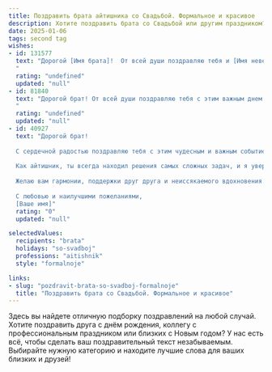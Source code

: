 ```yaml
---
title: Поздравить брата айтишника со Свадьбой. Формальное и красивое
description: Хотите поздравить брата со Свадьбой или другим праздником? Наш ИИ создаст незабываемое поздравление, а вы обязательно выделитесь среди других.  
date: 2025-01-06
tags: second tag
wishes:
- id: 131577
  text: "Дорогой [Имя брата]!  От всей души поздравляю тебя и [Имя невесты] с заключением брака! Желаю вам крепкой любви, семейного благополучия и взаимопонимания. Пусть ваш совместный путь будет полон радости, счастья и ярких моментов.  Пусть  профессиональные успехи в сфере IT  только укрепляют ваш союз.  Горжусь тобой и желаю вам долгих лет счастливой жизни вместе!
  "
  rating: "undefined"
  updated: "null"
- id: 81840
  text: "Дорогой брат! От всей души поздравляю тебя с этим важным днем - днем твоей свадьбы! Желаю тебе и твоей избраннице море счастья, любви и взаимопонимания. Пусть ваша совместная жизнь будет полна ярких моментов, радостных событий и, конечно же, крепкой и стабильной связи. Пускай твой талант айтишника приносит вам семейный достаток и новые возможности, а любовь и забота друг о друге станут крепкой опорой на жизненном пути. Говорю вам \"Горько!\"
  "
  rating: "undefined"
  updated: "null"
- id: 40927
  text: "Дорогой брат!
  
  С сердечной радостью поздравляю тебя с этим чудесным и важным событием в жизни — днем вашей свадьбы! Вы создали прекрасный альянс, который олицетворяет любовь, уважение и доверие.
  
  Как айтишник, ты всегда находил решения самых сложных задач, и я уверен, что этот новый этап вашей жизни вы также преодолеете с достоинством, мудростью и креативностью. Пусть каждый день в вашем совместном пути будет наполнен счастьем, яркими эмоциями и удивительными моментами.
  
  Желаю вам гармонии, поддержки друг друга и неиссякаемого вдохновения. Пусть ваш союз будет крепким и надежным, как хорошо написанный код.
  
  С любовью и наилучшими пожеланиями,
  [Ваше имя]"
  rating: "0"
  updated: "null"

selectedValues:
  recipients: "brata"
  holidays: "so-svadboj"
  professions: "aitishnik"
  style: "formalnoje"

links:
- slug: "pozdravit-brata-so-svadboj-formalnoje"
  title: "Поздравить брата со Свадьбой. Формальное и красивое"
---
```


Здесь вы найдете отличную подборку поздравлений на любой случай. 
Хотите поздравить друга с днём рождения, коллегу с профессиональным праздником или близких с Новым годом? У нас есть всё, чтобы сделать ваш поздравительный текст незабываемым. Выбирайте нужную категорию и находите лучшие слова для ваших близких и друзей!
